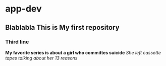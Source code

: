 # app-dev
## Blablabla This is My first repository

### Third line

**My favorite series is about a girl who committes suicide**
*She left cassette tapes talking about her 13 reasons*
